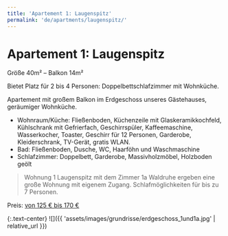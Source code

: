 ```yaml
---
title: 'Apartement 1: Laugenspitz'
permalink: 'de/apartments/laugenspitz/'
---
```


# Apartement 1: Laugenspitz

Größe 40m² – Balkon 14m²

Bietet Platz für 2 bis 4 Personen: Doppelbettschlafzimmer mit Wohnküche.

Apartement mit großem Balkon im Erdgeschoss unseres Gästehauses, geräumiger Wohnküche. 

* Wohnraum/Küche: Fließenboden, Küchenzeile mit Glaskeramikkochfeld, Kühlschrank mit Gefrierfach, Geschirrspüler, Kaffeemaschine, Wasserkocher, Toaster, Geschirr für 12 Personen, Garderobe, Kleiderschrank, TV-Gerät, gratis WLAN.
* Bad: Fließenboden, Dusche, WC, Haarföhn und Waschmaschine
* Schlafzimmer: Doppelbett, Garderobe, Massivholzmöbel, Holzboden geölt

> Wohnung 1 Laugenspitz mit dem Zimmer 1a Waldruhe ergeben eine große Wohnung mit eigenem Zugang. Schlafmöglichkeiten für bis zu 7 Personen.

Preis: [von 125 € bis 170 €](/de/prices#prices)

{:.text-center}
![]({{ 'assets/images/grundrisse/erdgeschoss_1und1a.jpg' | relative_url }})
